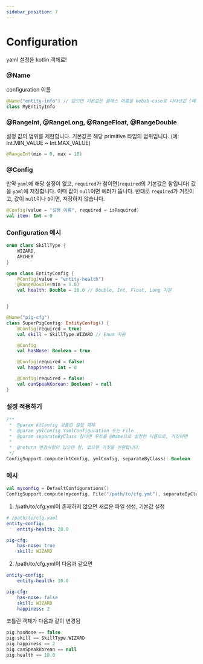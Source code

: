 ```yaml
---
sidebar_position: 7
---
```


# Configuration

yaml 설정을 kotlin 객체로!

### @Name
configuration 이름
```kotlin
@Name("entity-info") // 없으면 기본값은 클래스 이름을 kebab-case로 나타낸값 (예: my-entity-info)
class MyEntityInfo 
```

### @RangeInt, @RangeLong, @RangeFloat, @RangeDouble
설정 값의 범위를 제한합니다. 기본값은 해당 primitive 타입의 범위입니다. (예: Int.MIN_VALUE ~ Int.MAX_VALUE)
```kotlin
@RangeInt(min = 0, max = 10)
```

### @Config
만약 `yaml`에 해당 설정이 없고, `required`가 참이면(`required`의 기본값은 참입니다) 값을 `yaml`에 저장합니다. 이때 값이 `null`이면 에러가 뜹니다.
반대로 `required`가 거짓이고, 값이 `null`이나 `0`이면, 저장하지 않습니다.
```kotlin
@Config(value = "설정 이름", required = isRequired)
val item: Int = 0
```

### Configuration 예시
```kotlin
enum class SkillType {
    WIZARD,
    ARCHER
}

open class EntityConfig {
    @Config(value = "entity-health")
    @RangeDouble(min = 1.0)
    val health: Double = 20.0 // Double, Int, Float, Long 지원


}

@Name("pig-cfg")
class SuperPigConfig: EntityConfig() {
    @Config(required = true)
    val skill = SkillType.WIZARD // Enum 지원

    @Config
    val hasNose: Boolean = true

    @Config(required = false)
    val happiness: Int = 0

    @Config(required = false)
    val canSpeakKorean: Boolean? = null
}
```

### 설정 적용하기
```kotlin
/**
 *  @param ktConfig 코틀린 설정 객체
 *  @param ymlConfig YamlConfiguration 또는 File
 *  @param separateByClass 참이면 루트를 @Name으로 설정한 이름으로, 거짓이면 
 *
 *  @return 변경사항이 있으면 참, 없으면 거짓을 반환합니다.
 */
ConfigSupport.compute(ktConfig, ymlConfig, separateByClass): Boolean
```

### 예시
```kotlin
val myconfig = DefaultConfigurations()
ConfigSupport.compute(myconfig, File("/path/to/cfg.yml"), separateByClass = true)
```
1. /path/to/cfg.yml이 존재하지 않으면 새로운 파일 생성, 기본값 설정
```yaml
# /path/to/cfg.yaml
entity-config:
    entity-health: 20.0

pig-cfg:
    has-nose: true
    skill: WIZARD
```

2. /path/to/cfg.yml이 다음과 같으면
```yaml
entity-config:
    entity-health: 10.0

pig-cfg:
    has-nose: false
    skill: WIZARD
    happiness: 2
```

코틀린 객체가 다음과 같이 변경됨
```kotlin
pig.hasNose == false
pig.skill == SkillType.WIZARD
pig.happiness == 2
pig.canSpeakKorean == null
pig.health == 10.0
```